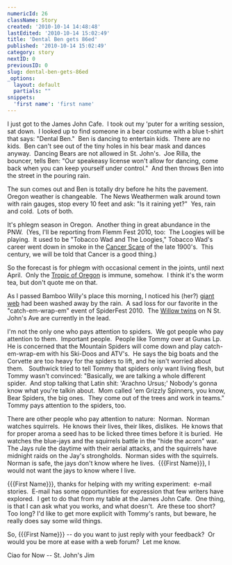 ```yaml
---
numericId: 26
className: Story
created: '2010-10-14 14:48:48'
lastEdited: '2010-10-14 15:02:49'
title: 'Dental Ben gets 86ed'
published: '2010-10-14 15:02:49'
category: story
nextID: 0
previousID: 0
slug: dental-ben-gets-86ed
_options:
  layout: default
  partials: ""
snippets:
  'first name': 'first name'
---
```

I just got to the James John Cafe.&nbsp; I took out my 'puter for a writing session, sat down.&nbsp; I looked up to find someone in a bear costume with a blue t-shirt that says: &quot;Dental Ben.&quot;&nbsp; Ben is dancing to entertain kids.&nbsp; There are no kids.&nbsp; Ben can't see out of the tiny holes in his bear mask and dances anyway.&nbsp; Dancing Bears are not allowed in St. John's.&nbsp; Joe Rilla, the bouncer, tells Ben: &quot;Our speakeasy license won't allow for dancing, come back when you can keep yourself under control.&quot;&nbsp; And then throws Ben into the street in the pouring rain.

The sun comes out and Ben is totally dry before he hits the pavement.&nbsp; Oregon weather is changeable.&nbsp; The News Weathermen walk around town with rain gauges, stop every 10 feet and ask: &quot;Is it raining yet?&quot;&nbsp; Yes, rain and cold. &nbsp;Lots of both.

It's phlegm season in Oregon. &nbsp;Another thing in great abundance in the PNW.&nbsp; (Yes, I'll be reporting from Flemm Fest 2010, too:&nbsp; The Loogies will be playing.&nbsp; It used to be &quot;Tobacco Wad and The Loogies,&quot; Tobacco Wad's career went down in smoke in the [Cancer Scare][0] of the late 1900's. &nbsp;This century, we will be told that Cancer is a good thing.)

So the forecast is for phlegm with occasional cement in the joints, until next April.&nbsp; Only the [Tropic of Oregon][1] is immune, somehow.&nbsp; I think it's the worm tea, but don't quote me on that.

As I passed Bamboo Willy's place this morning, I noticed his (her?) [giant web][2] had been washed away by the rain.&nbsp; A sad loss for our favorite in the &quot;catch-em-wrap-em&quot; event of SpiderFest 2010.&nbsp; The [Willow twins][3] on N St. John's Ave are currently in the lead.

I'm not the only one who pays attention to spiders.&nbsp; We got people who pay attention to them.&nbsp; Important people.&nbsp; People like Tommy over at Gunas Lp.&nbsp; He is concerned that the Mountain Spiders will come down and play catch-em-wrap-em with his Ski-Doos and ATV's.&nbsp; He says the big boats and the Corvette are too heavy for the spiders to lift, and he isn't worried about them. &nbsp; Southwick tried to tell Tommy that spiders only want living flesh, but Tommy wasn't convinced: &quot;Basically, we are talking a whole different spider.&nbsp; And stop talking that Latin shit: 'Arachno Ursus;' Nobody's gonna know what you're talkin about.&nbsp; Mom called 'em Grizzly Spinners, you know, Bear Spiders, the big ones.&nbsp; They come out of the trees and work in teams.&quot;&nbsp; Tommy pays attention to the spiders, too.

There are other people who pay attention to nature:&nbsp; Norman.&nbsp; Norman watches squirrels.&nbsp; He knows their lives, their likes, dislikes.&nbsp; He knows that for proper aroma a seed has to be licked three times before it is buried.&nbsp; He watches the blue-jays and the squirrels battle in the &quot;hide the acorn&quot; war.&nbsp; The Jays rule the daytime with their aerial attacks, and the squirrels have midnight raids on the Jay's strongholds.&nbsp; Norman sides with the squirrels.&nbsp; Norman is safe, the jays don't know where he lives.&nbsp; {{{First Name}}}, I would not want the jays to know where I live.

{{{First Name}}}, thanks for helping with my writing experiment:&nbsp; e-mail stories.&nbsp; E-mail has some opportunities for expression that few writers have explored.&nbsp; I get to do that from my table at the James John Cafe.&nbsp; One thing, is that I can ask what you works, and what doesn't.&nbsp; Are these too short?&nbsp; Too long? I'd like to get more explicit with Tommy's rants, but beware, he really does say some wild things.

So, {{{First Name}}} -- do you want to just reply with your feedback?&nbsp; Or would you be more at ease with a web forum?&nbsp; Let me know.

Ciao for Now -- St. John's Jim

[0]: http://www.scientificamerican.com/blog/post.cfm?id=fda-likely-to-regulate-tobacco-2009-06-12
[1]: http://www.budbook.org/
[2]: http://maps.google.com/maps/ms?ie=UTF8&amp;hl=en&amp;msa=0&amp;msid=114144299215869109392.0004920b87d0a9c46bbd7&amp;t=h&amp;z=21
[3]: http://maps.google.com/maps/ms?ie=UTF8&amp;hl=en&amp;msa=0&amp;ll=45.598863,-122.756526&amp;spn=0.002516,0.003551&amp;t=h&amp;z=18&amp;msid=114144299215869109392.0004929a77b2fc91ba602